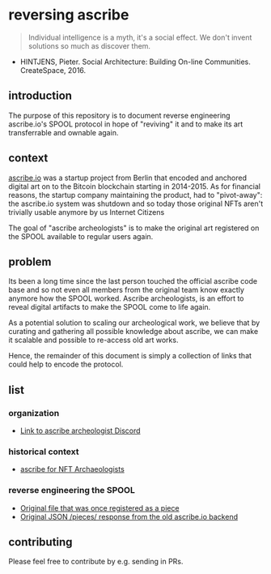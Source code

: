 # reversing ascribe

> Individual intelligence is a myth, it's a social effect. We don't invent
> solutions so much as discover them.

- HINTJENS, Pieter. Social Architecture: Building On-line Communities.
  CreateSpace, 2016.

## introduction

The purpose of this repository is to document reverse engineering ascribe.io's
SPOOL protocol in hope of "reviving" it and to make its art transferrable and
ownable again.

## context

[ascribe.io](https://ascribe.io) was a startup project from Berlin that encoded
and anchored digital art on to the Bitcoin blockchain starting in 2014-2015. As
for financial reasons, the startup company maintaining the product, had to
"pivot-away": the ascribe.io system was shutdown and so today those original
NFTs aren't trivially usable anymore by us Internet Citizens

The goal of "ascribe archeologists" is to make the original art registered on
the SPOOL available to regular users again.

## problem

Its been a long time since the last person touched the official ascribe code
base and so not even all members from the original team know exactly anymore
how the SPOOL worked. Ascribe archeologists, is an effort to reveal digital
artifacts to make the SPOOL come to life again.

As a potential solution to scaling our archeological work, we believe that by
curating and gathering all possible knowledge about ascribe, we can make it
scalable and possible to re-access old art works.

Hence, the remainder of this document is simply a collection of links that
could help to encode the protocol.

## list

### organization

- [Link to ascribe archeologist Discord](https://discord.gg/WJjXvaj5Ya)

### historical context

- [ascribe for NFT Archaeologists](https://medium.com/@trentmc0?p=17ca5481d206)

### reverse engineering the SPOOL
- [Original file that was once registered as a
  piece](https://drive.google.com/file/d/1s-hz0GpMOGuzKvj-bL2YX8Mp4MW5zWoQ/view)
- [Original JSON /pieces/ response from the old ascribe.io
  backend](https://github.com/ascribe/pyspool/issues/51#issuecomment-952819445)

## contributing

Please feel free to contribute by e.g. sending in PRs.
